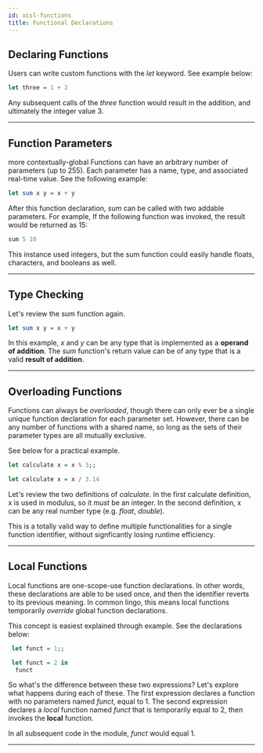 ```yaml
---
id: xcsl-functions
title: Functional Declarations
---
```


## Declaring Functions

Users can write custom functions with the *let* keyword.  See example below:
```haskell
let three = 1 + 2
```
Any subsequent calls of the *three* function would result in the addition, and ultimately the integer value 3.

***

## Function Parameters
 more contextually-global
Functions can have an arbitrary number of parameters (up to 255).  Each parameter has a name, type, and associated real-time value.  See the following example:
```haskell
let sum x y = x + y
```
After this function declaration, *sum* can be called with two addable parameters.
For example, If the following function was invoked, the result would be returned as 15:
```ocaml
sum 5 10
```
This instance used integers, but the sum function could easily handle floats, characters, and booleans as well.

***

## Type Checking

Let's review the sum function again.
```haskell
let sum x y = x + y
```

In this example, *x* and *y* can be any type that is implemented as a **operand of addition**.  The *sum* function's return value can be of any type that is a valid **result of addition**.

***

## Overloading Functions

Functions can always be *overloaded*, though there can only ever be a single unique function declaration for each parameter set.  However, there can be any number of functions with a shared name, so long as the sets of their parameter types are all mutually exclusive.

See below for a practical example. 

```haskell
let calculate x = x % 3;;

let calculate x = x / 3.14 
```

Let's review the two definitions of *calculate*.  In the first calculate definition, x is used in modulus, so it *must* be an integer.  In the second definition, x can be any real number type (e.g. *float*, *double*).  

This is a totally valid way to define multiple functionalities for a single function identifier, without signficantly losing runtime efficiency.

***

## Local Functions

Local functions are one-scope-use function declarations.  In other words, these declarations are able to be used once, and then the identifier reverts to its previous meaning.  In common lingo, this means local functions temporarily *override* global function declarations.

This concept is easiest explained through example.  See the declarations below:

```haskell
 let funct = 1;;

 let funct = 2 in
  funct
```

So what's the difference between these two expressions?  Let's explore what happens during each of these.  The first expression declares a function with no parameters named *funct*, equal to 1.  The second expression declares a *local* function named *funct* that is temporarily equal to 2, then invokes the **local** function.  

In all subsequent code in the module, *funct* would equal 1.  


***

